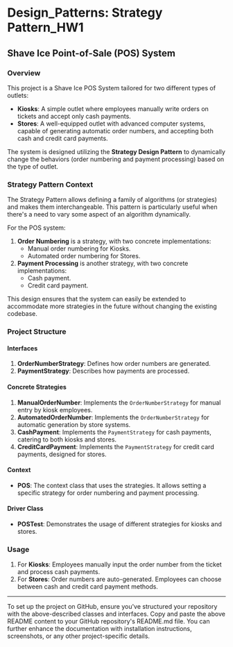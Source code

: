# Design_Patterns: Strategy Pattern_HW1

## Shave Ice Point-of-Sale (POS) System

### Overview
This project is a Shave Ice POS System tailored for two different types of outlets: 
- **Kiosks**: A simple outlet where employees manually write orders on tickets and accept only cash payments.
- **Stores**: A well-equipped outlet with advanced computer systems, capable of generating automatic order numbers, and accepting both cash and credit card payments.

The system is designed utilizing the **Strategy Design Pattern** to dynamically change the behaviors (order numbering and payment processing) based on the type of outlet.

### Strategy Pattern Context

The Strategy Pattern allows defining a family of algorithms (or strategies) and makes them interchangeable. This pattern is particularly useful when there's a need to vary some aspect of an algorithm dynamically.

For the POS system:
1. **Order Numbering** is a strategy, with two concrete implementations:
    - Manual order numbering for Kiosks.
    - Automated order numbering for Stores.
2. **Payment Processing** is another strategy, with two concrete implementations:
    - Cash payment.
    - Credit card payment.

This design ensures that the system can easily be extended to accommodate more strategies in the future without changing the existing codebase.

### Project Structure

#### Interfaces
1. **OrderNumberStrategy**: Defines how order numbers are generated.
2. **PaymentStrategy**: Describes how payments are processed.

#### Concrete Strategies
1. **ManualOrderNumber**: Implements the `OrderNumberStrategy` for manual entry by kiosk employees.
2. **AutomatedOrderNumber**: Implements the `OrderNumberStrategy` for automatic generation by store systems.
3. **CashPayment**: Implements the `PaymentStrategy` for cash payments, catering to both kiosks and stores.
4. **CreditCardPayment**: Implements the `PaymentStrategy` for credit card payments, designed for stores.

#### Context
- **POS**: The context class that uses the strategies. It allows setting a specific strategy for order numbering and payment processing.

#### Driver Class
- **POSTest**: Demonstrates the usage of different strategies for kiosks and stores.

### Usage

1. For **Kiosks**: Employees manually input the order number from the ticket and process cash payments.
2. For **Stores**: Order numbers are auto-generated. Employees can choose between cash and credit card payment methods.

---

To set up the project on GitHub, ensure you've structured your repository with the above-described classes and interfaces. Copy and paste the above README content to your GitHub repository's README.md file. You can further enhance the documentation with installation instructions, screenshots, or any other project-specific details.


